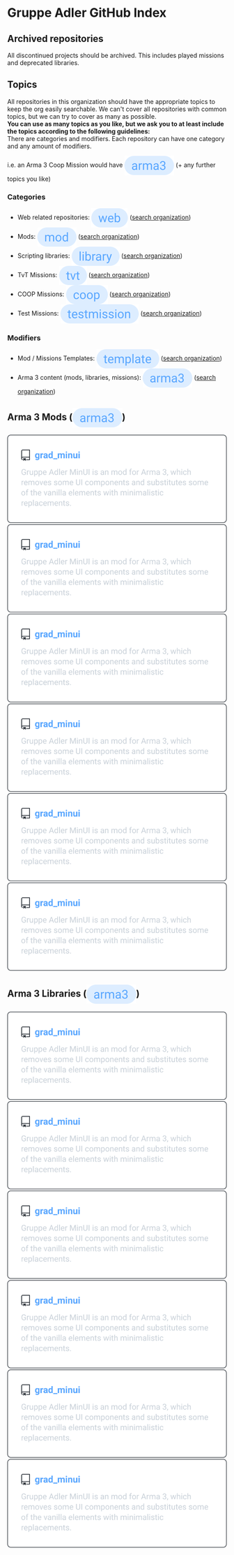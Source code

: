 # Gruppe Adler GitHub Index

## Archived repositories
All discontinued projects should be archived. This includes played missions and deprecated libraries.

## Topics
All repositories in this organization should have the appropriate topics to keep the org easily searchable. We can't cover all repositories with common topics, but we can try to cover as many as possible.  
**You can use as many topics as you like, but we ask you to at least include the topics according to the following guidelines:**  
There are categories and modifiers. Each repository can have one category and any amount of modifiers.  
  
i.e. an Arma 3 Coop Mission would have <a href="https://github.com/search?q=org%3Agruppe-adler+topic%3Aarma3"><img valign="middle" src="./img/topics/arma3.svg"></a> (+ any further topics you like)

### Categories
- Web related repositories: <a href="https://github.com/search?q=org%3Agruppe-adler+topic%3Aweb"><img valign="middle" src="./img/topics/web.svg"></a> ([search organization](https://github.com/search?q=org%3Agruppe-adler+topic%3Aweb))
- Mods: <a href="https://github.com/search?q=org%3Agruppe-adler+topic%3Amod"><img valign="middle" src="./img/topics/mod.svg"></a> ([search organization](https://github.com/search?q=org%3Agruppe-adler+topic%3Amod))
- Scripting libraries: <a href="https://github.com/search?q=org%3Agruppe-adler+topic%3Alibrary"><img valign="middle" src="./img/topics/library.svg"></a> ([search organization](https://github.com/search?q=org%3Agruppe-adler+topic%3Alibrary))
- TvT Missions: <a href="https://github.com/search?q=org%3Agruppe-adler+topic%3Atvt"><img valign="middle" src="./img/topics/tvt.svg"></a> ([search organization](https://github.com/search?q=org%3Agruppe-adler+topic%3Amission+topic%3Atvt))
- COOP Missions: <a href="https://github.com/search?q=org%3Agruppe-adler+topic%3Acoop"><img valign="middle" src="./img/topics/coop.svg"></a> ([search organization](https://github.com/search?q=org%3Agruppe-adler+topic%3Amission+topic%3Acoop))
- Test Missions: <a href="https://github.com/search?q=org%3Agruppe-adler+topic%3Atestmission"><img valign="middle" src="./img/topics/testmission.svg"></a> ([search organization](https://github.com/search?q=org%3Agruppe-adler+topic%3Amission+topic%3Atestmission))



### Modifiers
- Mod / Missions Templates: <a href="https://github.com/search?q=org%3Agruppe-adler+topic%3Atemplate"><img valign="middle" src="./img/topics/template.svg"></a> ([search organization](https://github.com/search?q=org%3Agruppe-adler+topic%3Atemplate))
- Arma 3 content (mods, libraries, missions): <a href="https://github.com/search?q=org%3Agruppe-adler+topic%3Aarma3"><img valign="middle" src="./img/topics/arma3.svg"></a> ([search organization](https://github.com/search?q=org%3Agruppe-adler+topic%3Aarma3))


## Arma 3 Mods (<a href="https://github.com/search?q=org%3Agruppe-adler+topic%3Aarma3"><img valign="middle" src="./img/topics/arma3.svg"></a>)
<p align="center">
    <a href="https://github.com/gruppe-adler/grad_minu">
        <img src="./img/repo_example.svg">
    </a>
    <a href="https://github.com/gruppe-adler/grad_minu">
        <img src="./img/repo_example.svg">
    </a>
    <a href="https://github.com/gruppe-adler/grad_minu">
        <img src="./img/repo_example.svg">
    </a>
    <a href="https://github.com/gruppe-adler/grad_minu">
        <img src="./img/repo_example.svg">
    </a>
    <a href="https://github.com/gruppe-adler/grad_minu">
        <img src="./img/repo_example.svg">
    </a>
    <a href="https://github.com/gruppe-adler/grad_minu">
        <img src="./img/repo_example.svg">
    </a>
</p>

## Arma 3 Libraries (<a href="https://github.com/search?q=org%3Agruppe-adler+topic%3Aarma3"><img valign="middle" src="./img/topics/arma3.svg"></a>)
<p align="center">
    <a href="https://github.com/gruppe-adler/grad_minu">
        <img src="./img/repo_example.svg">
    </a>
    <a href="https://github.com/gruppe-adler/grad_minu">
        <img src="./img/repo_example.svg">
    </a>
    <a href="https://github.com/gruppe-adler/grad_minu">
        <img src="./img/repo_example.svg">
    </a>
    <a href="https://github.com/gruppe-adler/grad_minu">
        <img src="./img/repo_example.svg">
    </a>
    <a href="https://github.com/gruppe-adler/grad_minu">
        <img src="./img/repo_example.svg">
    </a>
    <a href="https://github.com/gruppe-adler/grad_minu">
        <img src="./img/repo_example.svg">
    </a>
</p>